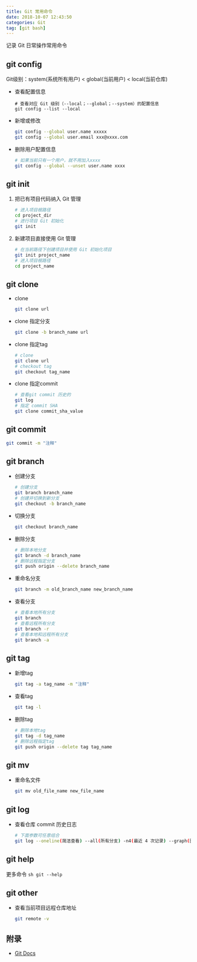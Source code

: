 ```yaml
---
title: Git 常用命令 
date: 2018-10-07 12:43:50
categories: Git
tag: [git bash]
---
```


记录 Git 日常操作常用命令

## git config
Git级别：system(系统所有用户) < global(当前用户) < local(当前仓库)
* 查看配置信息
    ```
    # 查看对应 Git 级别（--local；--global；--system）的配置信息
    git config --list --local
    ```
* 新增或修改
    ```sh
    git config --global user.name xxxxx
    git config --global user.email xxx@xxxx.com
    ```
* 删除用户配置信息
    ```sh
    # 如果当前只有一个用户，就不用加入xxxx
    git config --global --unset user.name xxxx
    ```

## git init
1. 把已有项目代码纳入 Git 管理
    ```sh
    # 进入项目根路径
    cd project_dir
    # 进行项目 Git 初始化
    git init
    ```
2. 新建项目直接使用 Git 管理
    ```sh
    # 在当前路径下创建项目并使用 Git 初始化项目
    git init project_name
    # 进入项目根路径
    cd project_name
    ```

## git clone
* clone 
    ```sh
    git clone url
    ```
* clone 指定分支
    ```sh
    git clone -b branch_name url
    ```
* clone 指定tag
    ```sh
    # clone 
    git clone url
    # checkout tag
    git checkout tag_name
    ```
* clone 指定commit
    ```sh
    # 查看git commit 历史的
    git log
    # 指定 commit SHA
    git clone commit_sha_value
    ```

## git commit

```sh
git commit -m "注释"
```

## git branch
* 创建分支
    ```sh
    # 创建分支
    git branch branch_name
    # 创建并切换到新分支
    git checkout -b branch_name
    ```
* 切换分支
    ```sh
    git checkout branch_name
    ```
* 删除分支
    ```sh
    # 删除本地分支
    git branch -d branch_name
    # 删除远程指定分支
    git push origin --delete branch_name
    ```
* 重命名分支
    ```sh
    git branch -m old_branch_name new_branch_name
    ```
* 查看分支
    ```sh
    # 查看本地所有分支
    git branch
    # 查看远程所有分支
    git branch -r
    # 查看本地和远程所有分支
    git branch -a
    ```

## git tag
* 新增tag
    ```sh
    git tag -a tag_name -m "注释"
    ```
* 查看tag
    ```sh
    git tag -l
    ```
* 删除tag
    ```sh
    # 删除本地tag
    git tag -d tag_name
    # 删除远程指定tag
    git push origin --delete tag tag_name
    ```

## git mv
* 重命名文件
    ```sh
    git mv old_file_name new_file_name
    ```

## git log
* 查看仓库 commit 历史日志
    ```sh
    # 下面参数可任意组合
    git log --oneline(简洁查看) --all(所有分支) -n4(最近 4 次记录) --graph(图形化展示)
    ```

## git help
更多命令
    ```sh
    git --help
    ```

## git other
* 查看当前项目远程仓库地址
    ```sh
    git remote -v
    ```

## 附录
* [Git Docs](https://git-scm.com/docs)
